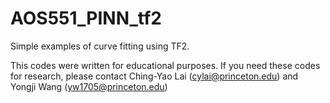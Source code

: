 # AOS551_PINN_tf2

Simple examples of curve fitting using TF2.

This codes were written for educational purposes. If you need these codes for research, please contact Ching-Yao Lai (cylai@princeton.edu) and Yongji Wang (yw1705@princeton.edu)
